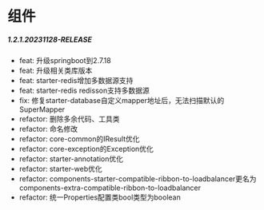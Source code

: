 # 组件

##### 1.2.1.20231128-RELEASE

* feat: 升级springboot到2.7.18
* feat: 升级相关类库版本
* feat: starter-redis增加多数据源支持
* feat: starter-redis redisson支持多数据源
* fix: 修复starter-database自定义mapper地址后，无法扫描默认的SuperMapper
* refactor: 删除多余代码、工具类
* refactor: 命名修改
* refactor: core-common的IResult优化
* refactor: core-exception的Exception优化
* refactor: starter-annotation优化
* refactor: starter-web优化
* refactor: components-starter-compatible-ribbon-to-loadbalancer更名为components-extra-compatible-ribbon-to-loadbalancer
* refactor: 统一Properties配置类bool类型为boolean
